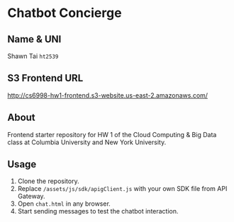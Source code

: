 # Chatbot Concierge

## Name & UNI

Shawn Tai `ht2539`

## S3 Frontend URL

http://cs6998-hw1-frontend.s3-website.us-east-2.amazonaws.com/

## About

Frontend starter repository for HW 1 of the Cloud Computing & Big Data
class at Columbia University and New York University.

## Usage

1. Clone the repository.
2. Replace `/assets/js/sdk/apigClient.js` with your own SDK file from API
   Gateway.
3. Open `chat.html` in any browser.
4. Start sending messages to test the chatbot interaction.
